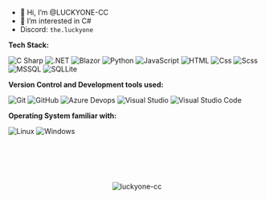 - 👋 Hi, I’m @LUCKYONE-CC
- 👀 I’m interested in C#
- Discord: `the.luckyone`

**Tech Stack:**
<p>
  <img alt="C Sharp" src="https://img.shields.io/badge/C%23-239120?logo=c-sharp&logoColor=white&style=flat" />
  <img alt=".NET" src="https://img.shields.io/badge/.NET-512BD4?logo=dotnet&logoColor=fff&style=flat" />
  <img alt="Blazor" src="https://img.shields.io/badge/Blazor-512BD4?logo=blazor&logoColor=fff&style=flat" />
  <img alt="Python" src="https://img.shields.io/badge/Python-3776AB?style=for-the-badge&logo=python&logoColor=white&style=flat" />
  <img alt="JavaScript" src="https://img.shields.io/badge/JavaScript-F7DF1E?logo=javascript&logoColor=white&style=flat" />
  <img alt="HTML" src="https://img.shields.io/badge/HTML-E34F26?logo=html5&logoColor=white&style=flat" />
  <img alt="Css" src="https://img.shields.io/badge/CSS-1572B6?logo=css3&logoColor=white&style=flat" />
  <img alt="Scss" src="https://img.shields.io/badge/Scss-CC6699?logo=sass&logoColor=white&style=flat" />
  <img alt="MSSQL" src="https://img.shields.io/badge/Microsoft%20SQL%20Server-CC2927?logo=microsoftsqlserver&logoColor=fff&style=flat" />
  <img alt="SQLLite" src="https://img.shields.io/badge/SQLite-003B57?logo=sqlite&logoColor=fff&style=flat" />
</p>
<p>

**Version Control and Development tools used:**
<p>
  <img alt="Git" src="https://img.shields.io/badge/Git-F05032?logo=git&logoColor=white&style=flat" />
  <img alt="GitHub" src="https://img.shields.io/badge/GitHub-181717?logo=github&logoColor=white&style=flat" />
  <img alt="Azure Devops" src="https://img.shields.io/badge/Azure DevOps-0078D7?logo=azure+devops&logoColor=white&style=flat" />
  <img alt="Visual Studio" src="https://img.shields.io/badge/Visual Studio-5C2D91?logo=visual+studio&logoColor=white&style=flat" />
  <img alt="Visual Studio Code" src="https://img.shields.io/badge/Visual Studio Code-007ACC?logo=visual+studio+code&logoColor=white&style=flat" />
</p>

**Operating System familiar with:**
<p>
  <img alt="Linux" src="https://img.shields.io/badge/-Linux-grey?logo=linux" />
  <img alt="Windows" src="https://img.shields.io/badge/Windows-0078D6?logo=windows&logoColor=white&style=flat" />
</p>

<br><h2></h2><br>

<div align="center">
 <div>
   <p>&nbsp;
     <img align="center" src="https://github-readme-stats.vercel.app/api?username=luckyone-cc&show_icons=true&theme=radical" alt="luckyone-cc" />
   </p>
  </div>
 </div>

